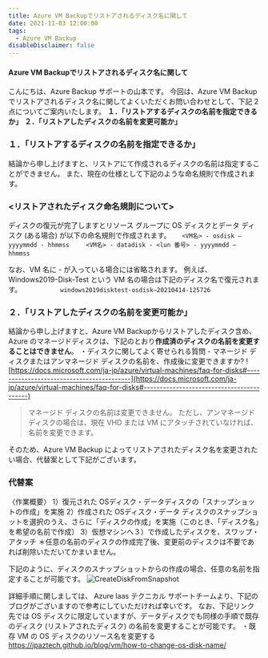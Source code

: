 ```yaml
---
title: Azure VM Backupでリストアされるディスク名に関して
date: 2021-11-03 12:00:00
tags:
  - Azure VM Backup
disableDisclaimer: false
---
```


<!-- more -->
####  Azure VM Backupでリストアされるディスク名に関して
こんにちは、Azure Backup サポートの山本です。
今回は、Azure VM Backupでリストアされるディスク名に関してよくいただくお問い合わせとして、下記 2 点についてご案内いたします。
**１．「リストアするディスクの名前を指定できるか」**
**２．「リストアしたディスクの名前を変更可能か」**


### １．「リストアするディスクの名前を指定できるか」
結論から申し上げますと、リストアにて作成されるディスクの名前は指定することができません。
また、現在の仕様として下記のような命名規則で作成されます。

### <リストアされたディスク命名規則について>
ディスクの復元が完了しますとリソース グループに OS ディスクとデータ ディスク (ある場合) が以下の命名規則で作成されます。
` ` ` 
     <VM名> - osdisk – yyyymmdd - hhmmss
` ` ` 
` ` ` 
     <VM名> - datadisk - <lun 番号> - yyyymmdd – hhmmss
` ` ` 

なお、VM 名に - が入っている場合には省略されます。
例えば、Windows2019-Disk-Test という VM 名の場合は下記のディスク名で復元されます。
` ` `  　　　　
windows2019disktest-osdisk–20210414-125726
` ` ` 

### ２．「リストアしたディスクの名前を変更可能か」
結論から申し上げますと、Azure VM Backupからリストアしたディスク含め、Azure のマネージドディスクは、下記のとおり**作成済のディスクの名前を変更することはできません**。
・ディスクに関してよく寄せられる質問 - マネージド ディスクまたはアンマネージド ディスクの名前を、作成後に変更できますか?
![https://docs.microsoft.com/ja-jp/azure/virtual-machines/faq-for-disks#------------------------------------------](https://docs.microsoft.com/ja-jp/azure/virtual-machines/faq-for-disks#------------------------------------------)
>マネージド ディスクの名前は変更できません。 ただし、アンマネージド ディスクの場合は、現在 VHD または VM にアタッチされていなければ、名前を変更できます。

そのため、Azure VM Backup によってリストアされたディスク名を変更されたい場合、代替案として下記がございます。

### 代替案
〈作業概要〉
1）復元された OSディスク・データディスクの「スナップショットの作成」を実施
2）作成された OSディスク・データ ディスクのスナップショットを選択のうえ、さらに「ディスクの作成」を実施（このとき、「ディスク名」を希望の名前で作成）
3）仮想マシンへ３）で作成したディスクを、スワップ・アタッチ
＊任意の名前のディスクの作成完了後、変更前のディスクは不要であれば削除いただいてかまいません。

 
下記のように、ディスクのスナップショットからの作成の場合、任意の名前を指定することが可能です。
![CreateDiskFromSnapshot](https://user-images.githubusercontent.com/71251920/140078998-fe56c03e-f230-4c17-85c6-da53d170172a.jpg)



詳細手順に関しましては、 Azure Iaas テクニカル サポートチームより、下記のブログがございますので参考にしていただければ幸いです。
なお、下記リンク先では OS ディスクに限定していますが、データディスクでも同様の手順で既存のディスク (リストアされたディスク) の名前を変更することが可能です。
・既存 VM の OS ディスクのリソース名を変更する
https://jpaztech.github.io/blog/vm/how-to-change-os-disk-name/


